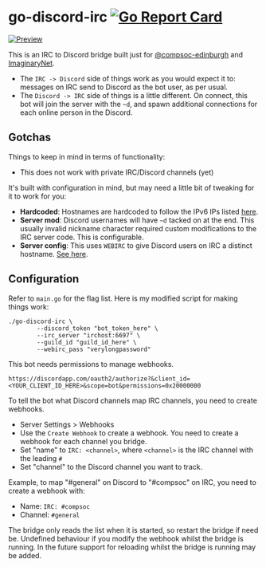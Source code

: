 # go-discord-irc [![Go Report Card](https://goreportcard.com/badge/github.com/qaisjp/go-discord-irc)](https://goreportcard.com/report/github.com/qaisjp/go-discord-irc)

[![Preview](https://i.imgur.com/he1euVW.gif)](https://i.imgur.com/he1euVW.webm)

This is an IRC to Discord bridge built just for [@compsoc-edinburgh](http://github.com/compsoc-edinburgh) and
[ImaginaryNet](http://imaginarynet.uk/).

- The `IRC -> Discord` side of things work as you would expect it to: messages on IRC send to Discord as the bot user,
as per usual.
- The `Discord -> IRC` side of things is a little different. On connect, this bot will join the server with the `~d`,
and spawn additional connections for each online person in the Discord.

## Gotchas

Things to keep in mind in terms of functionality:

- This does not work with private IRC/Discord channels (yet)

It's built with configuration in mind, but may need a little bit of tweaking for it to work for you:

- **Hardcoded**: Hostnames are hardcoded to follow the IPv6 IPs listed [here](https://github.com/qaisjp/go-discord-irc/issues/2).
- **Server mod**: Discord usernames will have `~d` tacked on at the end. This usually invalid nickname character required custom modifications to the IRC server code. This is configurable.
- **Server config**: This uses `WEBIRC` to give Discord users on IRC a distinct hostname. [See here](https://kiwiirc.com/docs/webirc).

## Configuration

Refer to `main.go` for the flag list. Here is my modified script for making things work:

```
./go-discord-irc \
        --discord_token "bot_token_here" \
        --irc_server "irchost:6697" \
        --guild_id "guild_id_here" \
        --webirc_pass "verylongpassword"
```

This bot needs permissions to manage webhooks.

```
https://discordapp.com/oauth2/authorize?&client_id=<YOUR_CLIENT_ID_HERE>&scope=bot&permissions=0x20000000
```

To tell the bot what Discord channels map IRC channels, you need to create webhooks.

- Server Settings > Webhooks
- Use the `Create Webhook` to create a webhook. You need to create a webhook for each channel you bridge.
- Set "name" to `IRC: <channel>`, where `<channel>` is the IRC channel with the leading `#`
- Set "channel" to the Discord channel you want to track.

Example, to map "#general" on Discord to "#compsoc" on IRC, you need to create a webhook with:
- Name: `IRC: #compsoc`
- Channel: `#general`

The bridge only reads the list when it is started, so restart the bridge if need be. Undefined behaviour if you modify the webhook whilst the bridge is running. In the future support for reloading whilst the bridge is running may be added.
